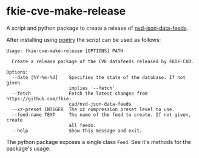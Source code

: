<!--
SPDX-FileCopyrightText: 2024 Fraunhofer FKIE
SPDX-FileContributor: Marten Ringwelski <git@maringuu.de>

SPDX-License-Identifier: CC-BY-SA-4.0
-->

# fkie-cve-make-release
A script and python package to create a release of
[nvd-json-data-feeds][nvd-json-data-feeds].

After installing using [poetry][poetry] the script can be used as follows:
```
Usage: fkie-cve-make-release [OPTIONS] PATH

  Create a release package of the CVE datafeeds released by FKIE-CAD.

Options:
  --date [%Y-%m-%d]    Specifies the state of the database. If not given
                       implies '--fetch'
  --fetch              Fetch the latest changes from https://github.com/fkie-
                       cad/nvd-json-data-feeds
  --xz-preset INTEGER  The xz compression preset level to use.
  --feed-name TEXT     The name of the feed to create. If not given, create
                       all feeds.
  --help               Show this message and exit.

```

The python package exposes a single class `Feed`.
See it's methods for the package's usage.

[nvd-json-data-feeds]: https://github.com/fkie-cad/nvd-json-data-feeds
[poetry]: https://python-poetry.org/

